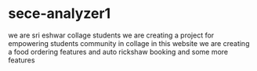 # sece-analyzer1
we are sri eshwar collage students we are creating a project for empowering students community in collage in this website we are creating a food ordering features and auto  rickshaw booking and some more features   
